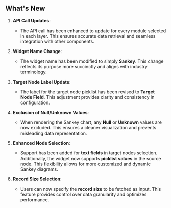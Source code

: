 ## What's New

1. **API Call Updates**:
   - The API call has been enhanced to update for every module selected in each layer. This ensures accurate data retrieval and seamless integration with other components.

2. **Widget Name Change**:
   - The widget name has been modified to simply **Sankey**. This change reflects its purpose more succinctly and aligns with industry terminology.

3. **Target Node Label Update**:
   - The label for the target node picklist has been revised to **Target Node Field**. This adjustment provides clarity and consistency in configuration.

4. **Exclusion of Null/Unknown Values**:
   - When rendering the Sankey chart, any **Null** or **Unknown** values are now excluded. This ensures a cleaner visualization and prevents misleading data representation.

5. **Enhanced Node Selection**:
   - Support has been added for **text fields** in target nodes selection. Additionally, the widget now supports **picklist values** in the source node. This flexibility allows for more customized and dynamic Sankey diagrams.

6. **Record Size Selection**:
   - Users can now specify the **record size** to be fetched as input. This feature provides control over data granularity and optimizes performance.